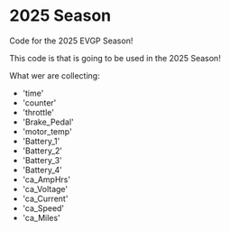 # 2025 Season
Code for the 2025 EVGP Season! 

This code is that is going to be used in the 2025 Season!

What wer are collecting:
- 'time'
- 'counter'
- 'throttle'
- 'Brake_Pedal'
- 'motor_temp'
- 'Battery_1'
- 'Battery_2'
- 'Battery_3'
- 'Battery_4'
- 'ca_AmpHrs'
- 'ca_Voltage'
- 'ca_Current'
- 'ca_Speed'
- 'ca_Miles'
